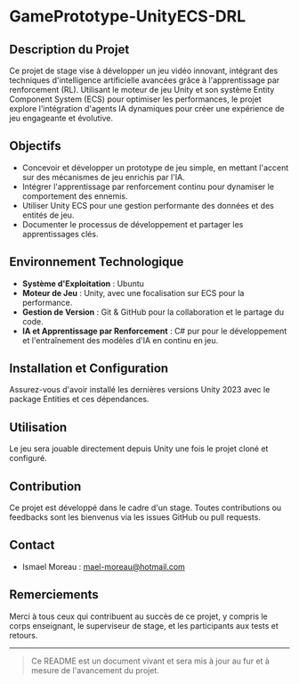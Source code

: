 # GamePrototype-UnityECS-DRL

## Description du Projet
Ce projet de stage vise à développer un jeu vidéo innovant, intégrant des techniques d'intelligence artificielle avancées grâce à l'apprentissage par renforcement (RL). Utilisant le moteur de jeu Unity et son système Entity Component System (ECS) pour optimiser les performances, le projet explore l'intégration d'agents IA dynamiques pour créer une expérience de jeu engageante et évolutive.

## Objectifs
- Concevoir et développer un prototype de jeu simple, en mettant l'accent sur des mécanismes de jeu enrichis par l'IA.
- Intégrer l'apprentissage par renforcement continu pour dynamiser le comportement des ennemis.
- Utiliser Unity ECS pour une gestion performante des données et des entités de jeu.
- Documenter le processus de développement et partager les apprentissages clés.

## Environnement Technologique
- **Système d'Exploitation** : Ubuntu
- **Moteur de Jeu** : Unity, avec une focalisation sur ECS pour la performance.
- **Gestion de Version** : Git & GitHub pour la collaboration et le partage du code.
- **IA et Apprentissage par Renforcement** : C# pur pour le développement et l'entraînement des modèles d'IA en continu en jeu.

## Installation et Configuration
Assurez-vous d'avoir installé les dernières versions Unity 2023 avec le package Entities et ces dépendances. 

## Utilisation
Le jeu sera jouable directement depuis Unity une fois le projet cloné et configuré. 

## Contribution
Ce projet est développé dans le cadre d'un stage. Toutes contributions ou feedbacks sont les bienvenus via les issues GitHub ou pull requests.

## Contact
- Ismael Moreau : mael-moreau@hotmail.com

## Remerciements
Merci à tous ceux qui contribuent au succès de ce projet, y compris le corps enseignant, le superviseur de stage, et les participants aux tests et retours.

---
> Ce README est un document vivant et sera mis à jour au fur et à mesure de l'avancement du projet.
